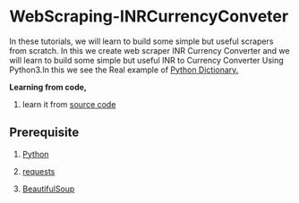# WebScraping-INRCurrencyConveter




In these tutorials, we will learn to build some simple but useful scrapers from scratch.
In this we create web scraper INR Currency Converter and we will learn to build some simple but useful INR to Currency Converter Using Python3.In this we see the Real example of [Python Dictionary.](https://docs.python.org/3/tutorial/datastructures.html#dictionaries)


**Learning from code,**

1. learn it from [source code](/source_code/)

## Prerequisite

1. [Python](https://docs.python.org/)

2. [requests](https://pypi.org/project/requests/)

3. [BeautifulSoup](https://pypi.org/project/beautifulsoup4/)
